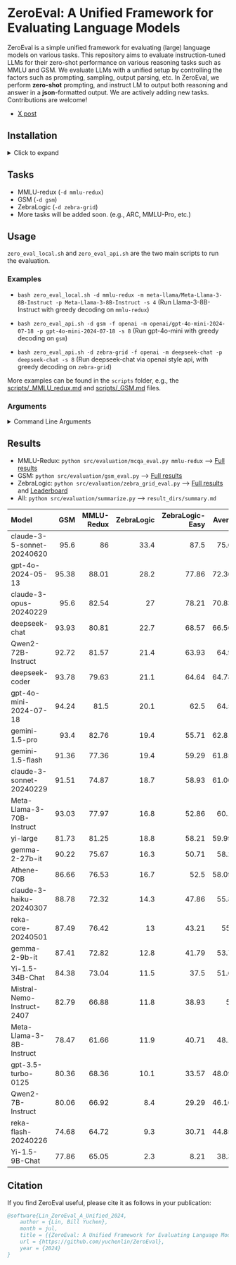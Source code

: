 # ZeroEval: A Unified Framework for Evaluating Language Models

ZeroEval is a simple unified framework for evaluating (large) language models on various tasks.
This repository aims to evaluate instruction-tuned LLMs for their zero-shot performance on various reasoning tasks such as MMLU and GSM. We evaluate LLMs with a unified setup by controlling the factors such as prompting, sampling, output parsing, etc. In ZeroEval, we perform **zero-shot** prompting, and instruct LM to output both reasoning and answer in a **json**-formatted output. We are actively adding new tasks. Contributions are welcome! 

- [X post](https://x.com/billyuchenlin/status/1814037110577578377)


## Installation 

<details>
  <summary> Click to expand </summary>

```bash
conda create -n zeroeval python=3.10
conda activate zeroeval
# pip install vllm -U # pip install -e vllm 
pip install vllm==0.5.1
pip install -r requirements.txt
# export HF_HOME=/path/to/your/custom/cache_dir/ 
```

</details>


## Tasks 

- MMLU-redux (`-d mmlu-redux`)
- GSM (`-d gsm`)
- ZebraLogic (`-d zebra-grid`)
- More tasks will be added soon. (e.g., ARC, MMLU-Pro, etc.)
<!-- - AlpacaEval (`-d alpaca-eval`) -->

## Usage

`zero_eval_local.sh` and `zero_eval_api.sh` are the two main scripts to run the evaluation.

### Examples

- `bash zero_eval_local.sh -d mmlu-redux -m meta-llama/Meta-Llama-3-8B-Instruct -p Meta-Llama-3-8B-Instruct -s 4` (Run Llama-3-8B-Instruct with greedy decoding on `mmlu-redux`)

- `bash zero_eval_api.sh -d gsm -f openai -m openai/gpt-4o-mini-2024-07-18 -p gpt-4o-mini-2024-07-18 -s 8` (Run gpt-4o-mini with greedy decoding on `gsm`)

- `bash zero_eval_api.sh -d zebra-grid -f openai -m deepseek-chat -p deepseek-chat -s 8` (Run deepseek-chat via openai style api, with greedy decoding on `zebra-grid`)


More examples can be found in the `scripts` folder, e.g., the [scripts/_MMLU_redux.md](scripts/_MMLU_redux.md) and [scripts/_GSM.md](scripts/_GSM.md) files.


### Arguments  
 

<details>
<summary>Command Line Arguments</summary>

| Arguments | Description | Default |
|-----|-------------|---------|
| `-d` | DATA_NAME: `mmlu-redux`, `gsm`, `zebra-grid`, `alpaca_eval`, ... (see [src/task_configs.py](src/task_configs.py)) | |
| `-m` | model_name | |
| `-p` | model_pretty_name | |
| `-s` | number of shards (When `-s 1` we'll use all your GPUs for loading the model and running the inference; When `-s K`, we'll use K GPUs and divide the data into K shards for each GPU to run the inference on a single shard, and merge the results at the end.) | 1 |
| `-f` | engine (`vllm` by default for `zero_eval_local.sh`, can be changed to `hf`; For `zero_eval_api.sh`, we can use `openai`, `anthropic`, ...) | `vllm`/`openai` for `zero_eval_local/api.sh` |
| `-r` | run_name (the results will be saved in a sub folder with the `run_name` when it is specified) | "default" |
| `-t` | temperature | 0 (greedy decoding) |
| `-o` | top_p for nucleus sampling | 1.0 |
| `-e` | repetition penalty | 1.0 |
| `-b` | batch size | 4 |

</details>

## Results 

- MMLU-Redux: `python src/evaluation/mcqa_eval.py mmlu-redux` --> [Full results](result_dirs/mmlu-redux.summary.md)
- GSM: `python src/evaluation/gsm_eval.py` --> [Full results](result_dirs/gsm.summary.md)
- ZebraLogic: `python src/evaluation/zebra_grid_eval.py` --> [Full results](result_dirs/zebra-grid.summary.md)
  and [Leaderboard](https://huggingface.co/spaces/allenai/ZebraLogic)
- All: `python src/evaluation/summarize.py` --> `result_dirs/summary.md`


| Model                      |   GSM |   MMLU-Redux |   ZebraLogic |   ZebraLogic-Easy |   Average |
|:---------------------------|------:|-------------:|-------------:|------------------:|----------:|
| claude-3-5-sonnet-20240620 | 95.6  |        86    |         33.4 |             87.5  |   75.625  |
| gpt-4o-2024-05-13          | 95.38 |        88.01 |         28.2 |             77.86 |   72.3625 |
| claude-3-opus-20240229     | 95.6  |        82.54 |         27   |             78.21 |   70.8375 |
| deepseek-chat              | 93.93 |        80.81 |         22.7 |             68.57 |   66.5025 |
| Qwen2-72B-Instruct         | 92.72 |        81.57 |         21.4 |             63.93 |   64.905  |
| deepseek-coder             | 93.78 |        79.63 |         21.1 |             64.64 |   64.7875 |
| gpt-4o-mini-2024-07-18     | 94.24 |        81.5  |         20.1 |             62.5  |   64.585  |
| gemini-1.5-pro             | 93.4  |        82.76 |         19.4 |             55.71 |   62.8175 |
| gemini-1.5-flash           | 91.36 |        77.36 |         19.4 |             59.29 |   61.8525 |
| claude-3-sonnet-20240229   | 91.51 |        74.87 |         18.7 |             58.93 |   61.0025 |
| Meta-Llama-3-70B-Instruct  | 93.03 |        77.97 |         16.8 |             52.86 |   60.165  |
| yi-large                   | 81.73 |        81.25 |         18.8 |             58.21 |   59.9975 |
| gemma-2-27b-it             | 90.22 |        75.67 |         16.3 |             50.71 |   58.225  |
| Athene-70B                 | 86.66 |        76.53 |         16.7 |             52.5  |   58.0975 |
| claude-3-haiku-20240307    | 88.78 |        72.32 |         14.3 |             47.86 |   55.815  |
| reka-core-20240501         | 87.49 |        76.42 |         13   |             43.21 |   55.03   |
| gemma-2-9b-it              | 87.41 |        72.82 |         12.8 |             41.79 |   53.705  |
| Yi-1.5-34B-Chat            | 84.38 |        73.04 |         11.5 |             37.5  |   51.605  |
| Mistral-Nemo-Instruct-2407 | 82.79 |        66.88 |         11.8 |             38.93 |   50.1    |
| Meta-Llama-3-8B-Instruct   | 78.47 |        61.66 |         11.9 |             40.71 |   48.185  |
| gpt-3.5-turbo-0125         | 80.36 |        68.36 |         10.1 |             33.57 |   48.0975 |
| Qwen2-7B-Instruct          | 80.06 |        66.92 |          8.4 |             29.29 |   46.1675 |
| reka-flash-20240226        | 74.68 |        64.72 |          9.3 |             30.71 |   44.8525 |
| Yi-1.5-9B-Chat             | 77.86 |        65.05 |          2.3 |              8.21 |   38.355  |

 

## Citation
If you find ZeroEval useful, please cite it as follows in your publication:

```bibtex
@software{Lin_ZeroEval_A_Unified_2024,
    author = {Lin, Bill Yuchen},
    month = jul,
    title = {{ZeroEval: A Unified Framework for Evaluating Language Models}},
    url = {https://github.com/yuchenlin/ZeroEval},
    year = {2024}
}
```